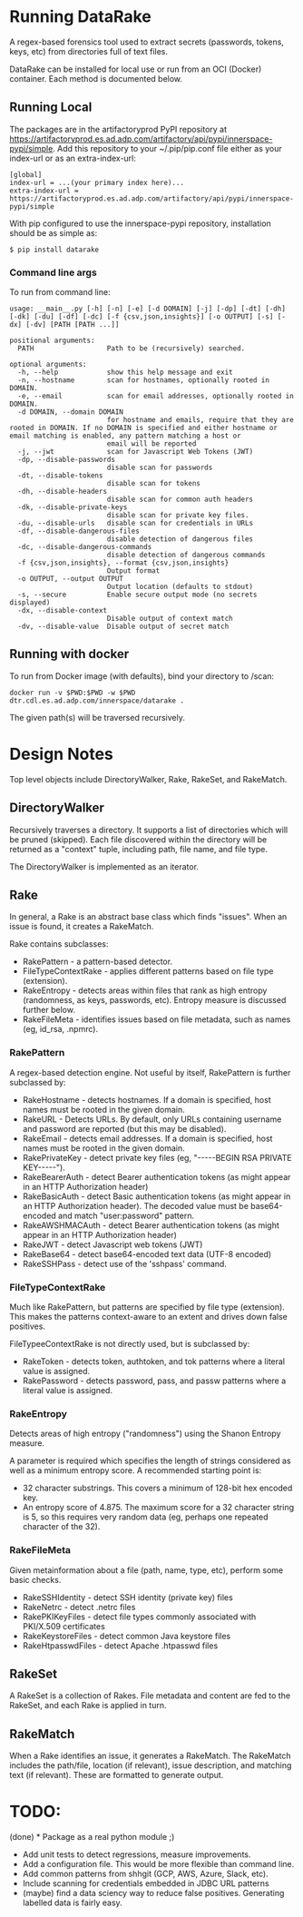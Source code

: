 # Running DataRake
A regex-based forensics tool used to extract secrets (passwords, tokens, keys, etc) from directories full of text files.

DataRake can be installed for local use or run from an OCI (Docker) container.  Each method is documented below.

## Running Local

The packages are in the artifactoryprod PyPI repository at https://artifactoryprod.es.ad.adp.com/artifactory/api/pypi/innerspace-pypi/simple.  Add this repository to your ~/.pip/pip.conf file either as your index-url or as an extra-index-url:

    [global]
    index-url = ...(your primary index here)...
    extra-index-url =  https://artifactoryprod.es.ad.adp.com/artifactory/api/pypi/innerspace-pypi/simple

With pip configured to use the innerspace-pypi repository, installation should be as simple as:

    $ pip install datarake

### Command line args
To run from command line:

    usage: __main__.py [-h] [-n] [-e] [-d DOMAIN] [-j] [-dp] [-dt] [-dh] [-dk] [-du] [-df] [-dc] [-f {csv,json,insights}] [-o OUTPUT] [-s] [-dx] [-dv] [PATH [PATH ...]]
    
    positional arguments:
      PATH                  Path to be (recursively) searched.
    
    optional arguments:
      -h, --help            show this help message and exit
      -n, --hostname        scan for hostnames, optionally rooted in DOMAIN.
      -e, --email           scan for email addresses, optionally rooted in DOMAIN.
      -d DOMAIN, --domain DOMAIN
                            for hostname and emails, require that they are rooted in DOMAIN. If no DOMAIN is specified and either hostname or email matching is enabled, any pattern matching a host or
                            email will be reported
      -j, --jwt             scan for Javascript Web Tokens (JWT)
      -dp, --disable-passwords
                            disable scan for passwords
      -dt, --disable-tokens
                            disable scan for tokens
      -dh, --disable-headers
                            disable scan for common auth headers
      -dk, --disable-private-keys
                            disable scan for private key files.
      -du, --disable-urls   disable scan for credentials in URLs
      -df, --disable-dangerous-files
                            disable detection of dangerous files
      -dc, --disable-dangerous-commands
                            disable detection of dangerous commands
      -f {csv,json,insights}, --format {csv,json,insights}
                            Output format
      -o OUTPUT, --output OUTPUT
                            Output location (defaults to stdout)
      -s, --secure          Enable secure output mode (no secrets displayed)
      -dx, --disable-context
                            Disable output of context match
      -dv, --disable-value  Disable output of secret match

## Running with docker

To run from Docker image (with defaults), bind your directory to /scan:

    docker run -v $PWD:$PWD -w $PWD dtr.cdl.es.ad.adp.com/innerspace/datarake . 

The given path(s) will be traversed recursively. 

# Design Notes

Top level objects include DirectoryWalker, Rake, RakeSet, and RakeMatch.

## DirectoryWalker

Recursively traverses a directory.  It supports a list of directories which will be pruned (skipped).  Each file discovered within the directory will be returned as a "context" tuple, including path, file name, and file type.

The DirectoryWalker is implemented as an iterator.

## Rake
In general, a Rake is an abstract base class which finds "issues".  When an issue is found, it creates a RakeMatch.

Rake contains subclasses:
* RakePattern - a pattern-based detector.
* FileTypeContextRake - applies different patterns based on file type (extension).
* RakeEntropy - detects areas within files that rank as high entropy (randomness, as keys, passwords, etc).  Entropy measure is discussed further below.
* RakeFileMeta - identifies issues based on file metadata, such as names (eg, id_rsa, .npmrc).

### RakePattern
A regex-based detection engine. Not useful by itself, RakePattern is further subclassed by:

*  RakeHostname - detects hostnames.  If a domain is specified, host names must be rooted in the given domain.
*  RakeURL - Detects URLs.  By default, only URLs containing username and password are reported (but this may be disabled).
*  RakeEmail - detects email addresses.  If a domain is specified, host names must be rooted in the given domain.
*  RakePrivateKey - detect private key files (eg, "-----BEGIN RSA PRIVATE KEY-----").
*  RakeBearerAuth - detect Bearer authentication tokens (as might appear in an HTTP Authorization header)
*  RakeBasicAuth - detect Basic authentication tokens (as might appear in an HTTP Authorization header).  The decoded value must be base64-encoded and match "user:password" pattern.
*  RakeAWSHMACAuth - detect Bearer authentication tokens (as might appear in an HTTP Authorization header)
*  RakeJWT - detect Javascript web tokens (JWT)
*  RakeBase64 - detect base64-encoded text data (UTF-8 encoded)
*  RakeSSHPass - detect use of the 'sshpass' command.

### FileTypeContextRake

Much like RakePattern, but patterns are specified by file type (extension).  This makes the patterns context-aware to an extent and drives down false positives.

FileTypeeContextRake is not directly used, but is subclassed by:

* RakeToken - detects token, authtoken, and tok patterns where a literal value is assigned.
* RakePassword - detects password, pass, and passw patterns where a literal value is assigned.

### RakeEntropy

Detects areas of high entropy ("randomness") using the Shanon Entropy measure.

A parameter is required which specifies the length of strings considered as well as a minimum entropy score.  A recommended starting point is:

* 32 character substrings.  This covers a minimum of 128-bit hex encoded key.
* An entropy score of 4.875.  The maximum score for a 32 character string is 5, so this requires very random data (eg, perhaps one repeated character of the 32).

### RakeFileMeta

Given metainformation about a file (path, name, type, etc), perform some basic checks.

* RakeSSHIdentity - detect SSH identity (private key) files
* RakeNetrc - detect .netrc files
* RakePKIKeyFiles - detect file types commonly associated with PKI/X.509 certificates
* RakeKeystoreFiles - detect common Java keystore files
* RakeHtpasswdFiles - detect Apache .htpasswd files

## RakeSet

A RakeSet is a collection of Rakes.  File metadata and content are fed to the RakeSet, and each Rake is applied in turn.

## RakeMatch

When a Rake identifies an issue, it generates a RakeMatch.  The RakeMatch includes the path/file, location (if relevant), issue description, and matching text (if relevant).  These are formatted to generate output.

# TODO:

(done) * Package as a real python module ;)
* Add unit tests to detect regressions, measure improvements.
* Add a configuration file.  This would be more flexible than command line.
* Add common patterns from shhgit (GCP, AWS, Azure, Slack, etc).
* Include scanning for credentials embedded in JDBC URL patterns
* (maybe) find a data sciency way to reduce false positives.  Generating labelled data is fairly easy.